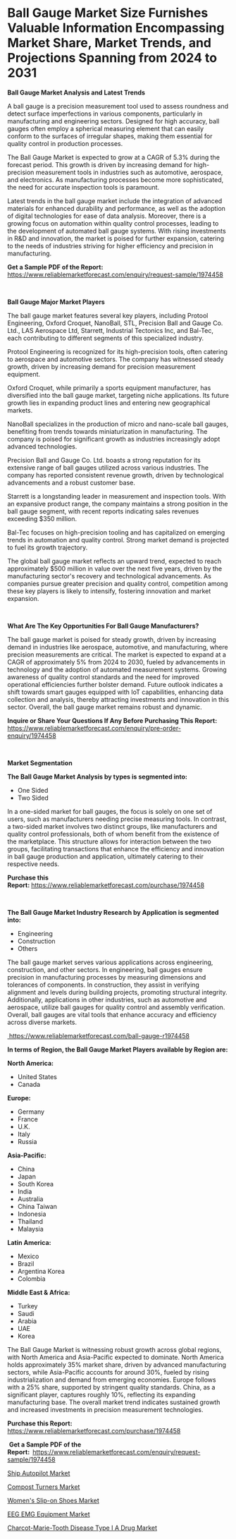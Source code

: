 <p><h1>Ball Gauge Market Size Furnishes Valuable Information Encompassing Market Share, Market Trends, and Projections Spanning from 2024 to 2031</h1></p><p><strong>Ball Gauge Market Analysis and Latest Trends</strong></p>
<p><p>A ball gauge is a precision measurement tool used to assess roundness and detect surface imperfections in various components, particularly in manufacturing and engineering sectors. Designed for high accuracy, ball gauges often employ a spherical measuring element that can easily conform to the surfaces of irregular shapes, making them essential for quality control in production processes.</p><p>The Ball Gauge Market is expected to grow at a CAGR of 5.3% during the forecast period. This growth is driven by increasing demand for high-precision measurement tools in industries such as automotive, aerospace, and electronics. As manufacturing processes become more sophisticated, the need for accurate inspection tools is paramount.</p><p>Latest trends in the ball gauge market include the integration of advanced materials for enhanced durability and performance, as well as the adoption of digital technologies for ease of data analysis. Moreover, there is a growing focus on automation within quality control processes, leading to the development of automated ball gauge systems. With rising investments in R&D and innovation, the market is poised for further expansion, catering to the needs of industries striving for higher efficiency and precision in manufacturing.</p></p>
<p><strong>Get a Sample PDF of the Report:&nbsp;</strong> <a href="https://www.reliablemarketforecast.com/enquiry/request-sample/1974458?utm_campaign=121&utm_medium=2&utm_source=Github&utm_content=ia&utm_term=25102024&utm_id=ball-gauge">https://www.reliablemarketforecast.com/enquiry/request-sample/1974458</a></p>
<p>&nbsp;</p>
<p><strong>Ball Gauge Major Market Players</strong></p>
<p><p>The ball gauge market features several key players, including Protool Engineering, Oxford Croquet, NanoBall, STL, Precision Ball and Gauge Co. Ltd., LAS Aerospace Ltd, Starrett, Industrial Tectonics Inc, and Bal-Tec, each contributing to different segments of this specialized industry. </p><p>Protool Engineering is recognized for its high-precision tools, often catering to aerospace and automotive sectors. The company has witnessed steady growth, driven by increasing demand for precision measurement equipment. </p><p>Oxford Croquet, while primarily a sports equipment manufacturer, has diversified into the ball gauge market, targeting niche applications. Its future growth lies in expanding product lines and entering new geographical markets.</p><p>NanoBall specializes in the production of micro and nano-scale ball gauges, benefiting from trends towards miniaturization in manufacturing. The company is poised for significant growth as industries increasingly adopt advanced technologies.</p><p>Precision Ball and Gauge Co. Ltd. boasts a strong reputation for its extensive range of ball gauges utilized across various industries. The company has reported consistent revenue growth, driven by technological advancements and a robust customer base.</p><p>Starrett is a longstanding leader in measurement and inspection tools. With an expansive product range, the company maintains a strong position in the ball gauge segment, with recent reports indicating sales revenues exceeding $350 million.</p><p>Bal-Tec focuses on high-precision tooling and has capitalized on emerging trends in automation and quality control. Strong market demand is projected to fuel its growth trajectory.</p><p>The global ball gauge market reflects an upward trend, expected to reach approximately $500 million in value over the next five years, driven by the manufacturing sector's recovery and technological advancements. As companies pursue greater precision and quality control, competition among these key players is likely to intensify, fostering innovation and market expansion.</p></p>
<p>&nbsp;</p>
<p><strong>What Are The Key Opportunities For Ball Gauge Manufacturers?</strong></p>
<p><p>The ball gauge market is poised for steady growth, driven by increasing demand in industries like aerospace, automotive, and manufacturing, where precision measurements are critical. The market is expected to expand at a CAGR of approximately 5% from 2024 to 2030, fueled by advancements in technology and the adoption of automated measurement systems. Growing awareness of quality control standards and the need for improved operational efficiencies further bolster demand. Future outlook indicates a shift towards smart gauges equipped with IoT capabilities, enhancing data collection and analysis, thereby attracting investments and innovation in this sector. Overall, the ball gauge market remains robust and dynamic.</p></p>
<p><strong>Inquire or Share Your Questions If Any Before Purchasing This Report:</strong> <a href="https://www.reliablemarketforecast.com/enquiry/pre-order-enquiry/1974458?utm_campaign=121&utm_medium=2&utm_source=Github&utm_content=ia&utm_term=25102024&utm_id=ball-gauge">https://www.reliablemarketforecast.com/enquiry/pre-order-enquiry/1974458</a></p>
<p>&nbsp;</p>
<p><strong>Market Segmentation</strong></p>
<p><strong>The Ball Gauge Market Analysis by types is segmented into:</strong></p>
<p><ul><li>One Sided</li><li>Two Sided</li></ul></p>
<p><p>In a one-sided market for ball gauges, the focus is solely on one set of users, such as manufacturers needing precise measuring tools. In contrast, a two-sided market involves two distinct groups, like manufacturers and quality control professionals, both of whom benefit from the existence of the marketplace. This structure allows for interaction between the two groups, facilitating transactions that enhance the efficiency and innovation in ball gauge production and application, ultimately catering to their respective needs.</p></p>
<p><strong>Purchase this Report:&nbsp;</strong><a href="https://www.reliablemarketforecast.com/purchase/1974458?utm_campaign=121&utm_medium=2&utm_source=Github&utm_content=ia&utm_term=25102024&utm_id=ball-gauge">https://www.reliablemarketforecast.com/purchase/1974458</a></p>
<p>&nbsp;</p>
<p><strong>The Ball Gauge Market Industry Research by Application is segmented into:</strong></p>
<p><ul><li>Engineering</li><li>Construction</li><li>Others</li></ul></p>
<p><p>The ball gauge market serves various applications across engineering, construction, and other sectors. In engineering, ball gauges ensure precision in manufacturing processes by measuring dimensions and tolerances of components. In construction, they assist in verifying alignment and levels during building projects, promoting structural integrity. Additionally, applications in other industries, such as automotive and aerospace, utilize ball gauges for quality control and assembly verification. Overall, ball gauges are vital tools that enhance accuracy and efficiency across diverse markets.</p></p>
<p><a href="https://www.reliablemarketforecast.com/ball-gauge-r1974458?utm_campaign=121&utm_medium=2&utm_source=Github&utm_content=ia&utm_term=25102024&utm_id=ball-gauge">&nbsp;https://www.reliablemarketforecast.com/ball-gauge-r1974458</a></p>
<p><strong>In terms of Region, the Ball Gauge Market Players available by Region are:</strong></p>
<p>
    <p> <strong> North America: </strong>
        <ul>
            <li>United States</li>
            <li>Canada</li>
        </ul>
        </p> 
    <p> <strong> Europe: </strong>
        <ul>
            <li>Germany</li>
            <li>France</li>
            <li>U.K.</li>
            <li>Italy</li>
            <li>Russia</li>
        </ul>
        </p> 
    <p> <strong> Asia-Pacific: </strong>
        <ul>
            <li>China</li>
            <li>Japan</li>
            <li>South Korea</li>
            <li>India</li>
            <li>Australia</li>
            <li>China Taiwan</li>
            <li>Indonesia</li>
            <li>Thailand</li>
            <li>Malaysia</li>
        </ul>
        </p> 
    <p> <strong> Latin America: </strong>
        <ul>
            <li>Mexico</li>
            <li>Brazil</li>
            <li>Argentina Korea</li>
            <li>Colombia</li>
        </ul>
        </p> 
    <p> <strong> Middle East & Africa: </strong>
        <ul>
            <li>Turkey</li>
            <li>Saudi</li>
            <li>Arabia</li>
            <li>UAE</li>
            <li>Korea</li>
        </ul>
    </p>
    </p>
<p><p>The Ball Gauge Market is witnessing robust growth across global regions, with North America and Asia-Pacific expected to dominate. North America holds approximately 35% market share, driven by advanced manufacturing sectors, while Asia-Pacific accounts for around 30%, fueled by rising industrialization and demand from emerging economies. Europe follows with a 25% share, supported by stringent quality standards. China, as a significant player, captures roughly 10%, reflecting its expanding manufacturing base. The overall market trend indicates sustained growth and increased investments in precision measurement technologies.</p></p>
<p><strong>Purchase this Report: </strong><a href="https://www.reliablemarketforecast.com/purchase/1974458?utm_campaign=121&utm_medium=2&utm_source=Github&utm_content=ia&utm_term=25102024&utm_id=ball-gauge">https://www.reliablemarketforecast.com/purchase/1974458</a></p>
<p>&nbsp;<strong>Get a Sample PDF of the Report:&nbsp;&nbsp;</strong><a href="https://www.reliablemarketforecast.com/enquiry/request-sample/1974458?utm_campaign=121&utm_medium=2&utm_source=Github&utm_content=ia&utm_term=25102024&utm_id=ball-gauge">https://www.reliablemarketforecast.com/enquiry/request-sample/1974458</a></p>
<p><strong></strong></p>
<p><p><a href="https://issuu.com/reportprime-2/docs/ship-autopilot-market-size-2030.ppt_06caf0c28fbc2a?utm_campaign=121&utm_medium=2&utm_source=Github&utm_content=ia&utm_term=25102024&utm_id=ball-gauge">Ship Autopilot Market</a></p><p><a href="https://issuu.com/reportprime-2/docs/compost-turners-market-size-2030.pp_50a66ad3bc3a00?utm_campaign=121&utm_medium=2&utm_source=Github&utm_content=ia&utm_term=25102024&utm_id=ball-gauge">Compost Turners Market</a></p><p><a href="https://www.linkedin.com/pulse/womens-slip-on-shoes-market-navigating-challenges-unlocking-potential-mdjjf?utm_campaign=121&utm_medium=2&utm_source=Github&utm_content=ia&utm_term=25102024&utm_id=ball-gauge">Women's Slip-on Shoes Market</a></p><p><a href="https://github.com/halleabdon2v1s/Market-Research-Report-List-1/blob/main/eeg-emg-equipment-market.md?utm_campaign=121&utm_medium=2&utm_source=Github&utm_content=ia&utm_term=25102024&utm_id=ball-gauge">EEG EMG Equipment Market</a></p><p><a href="https://github.com/melodyvssta/Market-Research-Report-List-1/blob/main/charcot-marie-tooth-disease-type-i-a-drug-market.md?utm_campaign=121&utm_medium=2&utm_source=Github&utm_content=ia&utm_term=25102024&utm_id=ball-gauge">Charcot-Marie-Tooth Disease Type I A Drug Market</a></p></p>